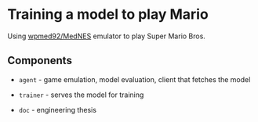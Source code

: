 # Training a model to play Mario

Using [wpmed92/MedNES](https://github.com/wpmed92/MedNES) emulator to play Super Mario Bros.

## Components

- `agent` - game emulation, model evaluation, client that fetches the model

- `trainer` - serves the model for training

- `doc` - engineering thesis
